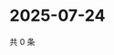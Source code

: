 # 2025-07-24

共 0 条

<!-- BEGIN ZHIHUVIDEO -->
<!-- 最后更新时间 Thu Jul 24 2025 23:12:44 GMT+0800 (China Standard Time) -->

<!-- END ZHIHUVIDEO -->
